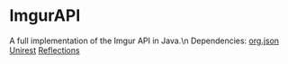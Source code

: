 # ImgurAPI
A full implementation of the Imgur API in Java.\n
Dependencies: 
[org.json](https://github.com/stleary/JSON-java)
[Unirest](http://unirest.io/java.html)
[Reflections](https://github.com/ronmamo/reflections)
